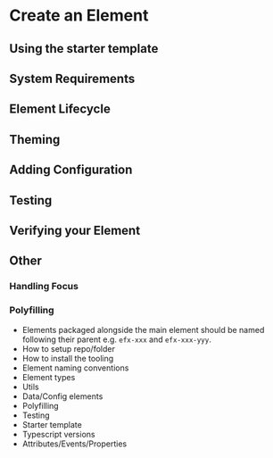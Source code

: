 <!--
title: Create an element
location: ./create
type: page
-->

# Create an Element

## Using the starter template

## System Requirements

<!-- - LTS version of NodeJS installed\
![Node LTS version](https://img.shields.io/node/v/@refinitiv-ui/create-element?logo=nodejs&style=for-the-badge)
- Recent version of -->

## Element Lifecycle

## Theming

## Adding Configuration

## Testing

## Verifying your Element

## Other

### Handling Focus

### Polyfilling

- Elements packaged alongside the main element should be named following their parent
  e.g. `efx-xxx` and `efx-xxx-yyy`.
- How to setup repo/folder
- How to install the tooling
- Element naming conventions
- Element types
- Utils
- Data/Config elements
- Polyfilling
- Testing
- Starter template
- Typescript versions
- Attributes/Events/Properties
